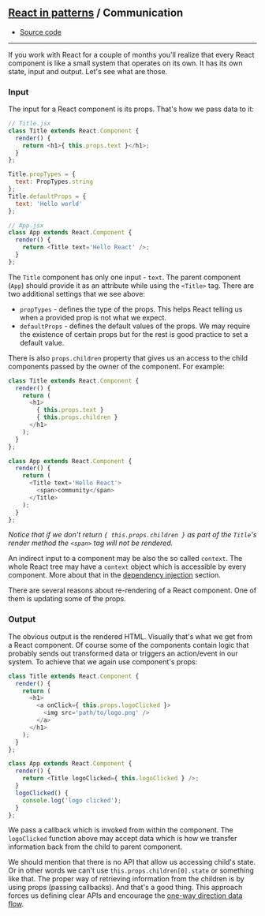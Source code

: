 ## [React in patterns](../../README.md) / Communication

* [Source code](https://github.com/krasimir/react-in-patterns/tree/master/patterns/communication/src)

---

If you work with React for a couple of months you'll realize that every React component is like a small system that operates on its own. It has its own state, input and output. Let's see what are those.

### Input

The input for a React component is its props. That's how we pass data to it:

```js
// Title.jsx
class Title extends React.Component {
  render() {
    return <h1>{ this.props.text }</h1>;
  }
};

Title.propTypes = {
  text: PropTypes.string
};
Title.defaultProps = {
  text: 'Hello world'
};

// App.jsx
class App extends React.Component {
  render() {
    return <Title text='Hello React' />;
  }
};
```

The `Title` component has only one input - `text`. The parent component (`App`) should provide it as an attribute while using the `<Title>` tag. There are two additional settings that we see above:

* `propTypes` - defines the type of the props. This helps React telling us when a provided prop is not what we expect.
* `defaultProps` - defines the default values of the props. We may require the existence of certain props but for the rest is good practice to set a default value.

There is also `props.children` property that gives us an access to the child components passed by the owner of the component. For example:

```js
class Title extends React.Component {
  render() {
    return (
      <h1>
        { this.props.text }
        { this.props.children }
      </h1>
    );
  }
};

class App extends React.Component {
  render() {
    return (
      <Title text='Hello React'>
        <span>community</span>
      </Title>
    );
  }
};
```

*Notice that if we don't return `{ this.props.children }` as part of the `Title`'s render method the `<span>` tag will not be rendered.*

An indirect input to a component may be also the so called `context`. The whole React tree may have a `context` object which is accessible by every component. More about that in the [dependency injection](https://github.com/krasimir/react-in-patterns/tree/master/patterns/dependency-injection) section.

There are several reasons about re-rendering of a React component. One of them is updating some of the props.

### Output

The obvious output is the rendered HTML. Visually that's what we get from a React component. Of course some of the components contain logic that probably sends out transformed data or triggers an action/event in our system. To achieve that we again use component's props:

```js
class Title extends React.Component {
  render() {
    return (
      <h1>
        <a onClick={ this.props.logoClicked }>
          <img src='path/to/logo.png' />
        </a>
      </h1>
    );
  }
};

class App extends React.Component {
  render() {
    return <Title logoClicked={ this.logoClicked } />;
  }
  logoClicked() {
    console.log('logo clicked');
  }
};
```

We pass a callback which is invoked from within the component. The `logoClicked` function above may accept data which is how we transfer information back from the child to parent component.

We should mention that there is no API that allow us accessing child's state. Or in other words we can't use `this.props.children[0].state` or something like that. The proper way of retrieving information from the children is by using props (passing callbacks). And that's a good thing. This approach forces us defining clear APIs and encourage the [one-way direction data flow](https://github.com/krasimir/react-in-patterns/tree/master/patterns/one-direction-data-flow).
